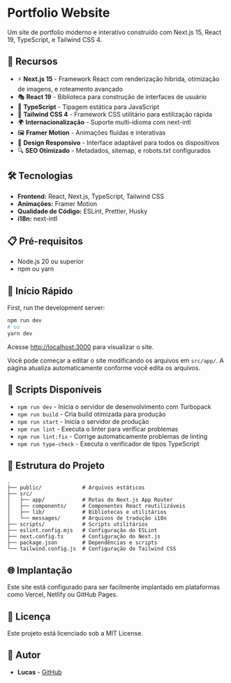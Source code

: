 # Portfolio Website

Um site de portfolio moderno e interativo construído com Next.js 15, React 19, TypeScript, e Tailwind CSS 4.

## 🚀 Recursos

- ⚡ **Next.js 15** - Framework React com renderização híbrida, otimização de imagens, e roteamento avançado
- 🎭 **React 19** - Biblioteca para construção de interfaces de usuário
- 💙 **TypeScript** - Tipagem estática para JavaScript
- 🎨 **Tailwind CSS 4** - Framework CSS utilitário para estilização rápida
- 🌍 **Internacionalização** - Suporte multi-idioma com next-intl
- 🖼️ **Framer Motion** - Animações fluidas e interativas
- 📱 **Design Responsivo** - Interface adaptável para todos os dispositivos
- 🔍 **SEO Otimizado** - Metadados, sitemap, e robots.txt configurados

## 🛠️ Tecnologias

- **Frontend:** React, Next.js, TypeScript, Tailwind CSS
- **Animações:** Framer Motion
- **Qualidade de Código:** ESLint, Prettier, Husky
- **i18n:** next-intl

## 📋 Pré-requisitos

- Node.js 20 ou superior
- npm ou yarn

## 🚀 Início Rápido

First, run the development server:

```bash
npm run dev
# ou
yarn dev
```

Acesse [http://localhost:3000](http://localhost:3000) para visualizar o site.

Você pode começar a editar o site modificando os arquivos em `src/app/`. A página atualiza automaticamente conforme você edita os arquivos.

## 📝 Scripts Disponíveis

- `npm run dev` - Inicia o servidor de desenvolvimento com Turbopack
- `npm run build` - Cria build otimizada para produção
- `npm run start` - Inicia o servidor de produção
- `npm run lint` - Executa o linter para verificar problemas
- `npm run lint:fix` - Corrige automaticamente problemas de linting
- `npm run type-check` - Executa o verificador de tipos TypeScript

## 📁 Estrutura do Projeto

```
.
├── public/             # Arquivos estáticos
├── src/
│   ├── app/            # Rotas do Next.js App Router
│   ├── components/     # Componentes React reutilizáveis
│   ├── lib/            # Bibliotecas e utilitários
│   └── messages/       # Arquivos de tradução i18n
├── scripts/            # Scripts utilitários
├── eslint.config.mjs   # Configuração do ESLint
├── next.config.ts      # Configuração do Next.js
├── package.json        # Dependências e scripts
└── tailwind.config.js  # Configuração do Tailwind CSS
```

## 🌐 Implantação

Este site está configurado para ser facilmente implantado em plataformas como Vercel, Netlify ou GitHub Pages.

## 📄 Licença

Este projeto está licenciado sob a MIT License.

## 👤 Autor

- **Lucas** - [GitHub](https://github.com/LucasHenriqueDiniz)
